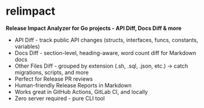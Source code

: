 # relimpact

**Release Impact Analyzer for Go projects - API Diff, Docs Diff & more**

- API Diff - track public API changes (structs, interfaces, funcs, constants, variables)
- Docs Diff - section-level, heading-aware, word count diff for Markdown docs
- Other Files Diff - grouped by extension (.sh, .sql, .json, etc.) -> catch migrations, scripts, and more
- Perfect for Release PR reviews 
- Human-friendly Release Reports in Markdown
- Works great in GitHub Actions, GitLab CI, and locally
- Zero server required - pure CLI tool
